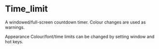 # Time_limit
A windowed/full-screen countdown timer.
Colour changes are used as warnings.

Appearance Colour/font/time limits can be changed by
setting window and hot keys.
